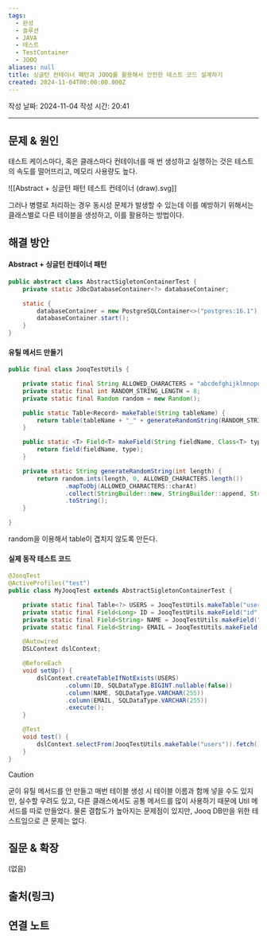 ```yaml
---
tags:
  - 완성
  - 솔루션
  - JAVA
  - 테스트
  - TestContainer
  - JOOQ
aliases: null
title: 싱글턴 컨테이너 패턴과 JOOQ를 활용해서 안전한 테스트 코드 설계하기
created: 2024-11-04T00:00:00.000Z
---
```

작성 날짜: 2024-11-04
작성 시간: 20:41


----

## 문제 & 원인

테스트 케이스마다, 혹은 클래스마다 컨테이너를 매 번 생성하고 실행하는 것은 테스트의 속도를 떨어뜨리고, 메모리 사용량도 높다.

![[Abstract + 싱글턴 패턴 테스트 컨테이너 (draw).svg]]

그러나 병렬로 처리하는 경우 동시성 문제가 발생할 수 있는데 이를 예방하기 위해서는 클래스별로 다른 테이블을 생성하고, 이를 활용하는 방법이다.


## 해결 방안

#### Abstract + 싱글턴 컨테이너 패턴

```java
public abstract class AbstractSigletonContainerTest {
    private static JdbcDatabaseContainer<?> databaseContainer;

    static {
        databaseContainer = new PostgreSQLContainer<>("postgres:16.1");
        databaseContainer.start();
    }
}

```

#### 유틸 메서드 만들기

```java
public final class JooqTestUtils {

    private static final String ALLOWED_CHARACTERS = "abcdefghijklmnopqrstuvwxyz0123456789";
    private static final int RANDOM_STRING_LENGTH = 8;
    private static final Random random = new Random();

    public static Table<Record> makeTable(String tableName) {
        return table(tableName + "_" + generateRandomString(RANDOM_STRING_LENGTH));
    }

    public static <T> Field<T> makeField(String fieldName, Class<T> type) {
        return field(fieldName, type);
    }

    private static String generateRandomString(int length) {
        return random.ints(length, 0, ALLOWED_CHARACTERS.length())
                .mapToObj(ALLOWED_CHARACTERS::charAt)
                .collect(StringBuilder::new, StringBuilder::append, StringBuilder::append)
                .toString();
    }

}
```

random을 이용해서 table이 겹치지 않도록 만든다.

#### 실제 동작 테스트 코드

```java
@JooqTest
@ActiveProfiles("test")
public class MyJooqTest extends AbstractSigletonContainerTest {

    private static final Table<?> USERS = JooqTestUtils.makeTable("users");
    private static final Field<Long> ID = JooqTestUtils.makeField("id", Long.class);
    private static final Field<String> NAME = JooqTestUtils.makeField("name", String.class);
    private static final Field<String> EMAIL = JooqTestUtils.makeField("email", String.class);

    @Autowired
    DSLContext dslContext;

    @BeforeEach
    void setUp() {
        dslContext.createTableIfNotExists(USERS)
                .column(ID, SQLDataType.BIGINT.nullable(false))
                .column(NAME, SQLDataType.VARCHAR(255))
                .column(EMAIL, SQLDataType.VARCHAR(255))
                .execute();
    }

    @Test
    void test() {
        dslContext.selectFrom(JooqTestUtils.makeTable("users")).fetch();
    }
}
```

>[!caution]
>굳이 유틸 메서드를 안 만들고 매번 테이블 생성 시 테이블 이름과 함께 넣을 수도 있지만, 실수할 우려도 있고, 다른 클래스에서도 공통 메서드를 많이 사용하기 때문에 Util 메서드를 따로 만들었다. 물론 결합도가 높아지는 문제점이 있지만, Jooq DB만을 위한 테스트임으로 큰 문제는 없다.

## 질문 & 확장

(없음)

## 출처(링크)


## 연결 노트
